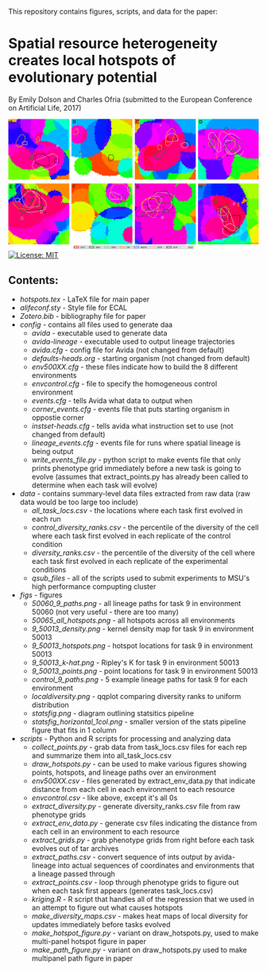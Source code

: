 This repository contains figures, scripts, and data for the paper:

# Spatial resource heterogeneity creates local hotspots of evolutionary potential
By Emily Dolson and Charles Ofria
(submitted to the European Conference on Artificial Life, 2017)

![](figs/50065_all_hotspots.png)
[![License: MIT](https://img.shields.io/badge/License-MIT-blue.svg)](https://opensource.org/licenses/MIT)

## Contents:
- *hotspots.tex* -  LaTeX file for main paper
- *alifeconf.sty* - Style file for ECAL
- *Zotero.bib* - bibliography file for paper
- *config* - contains all files used to generate daa
  - *avida* - executable used to generate data
  - *avida-lineage* - executable used to output lineage trajectories
  - *avida.cfg* - config file for Avida (not changed from default)
  - *defaults-heads.org* - starting organism (not changed from default)
  - *env500XX.cfg* - these files indicate how to build the 8 different environments
  - *envcontrol.cfg* - file to specify the homogeneous control environment
  - *events.cfg* - tells Avida what data to output when
  - *corner_events.cfg* - events file that puts starting organism in oppostie corner
  - *instset-heads.cfg* - tells avida what instruction set to use (not changed from default)
  - *lineage_events.cfg* - events file for runs where spatial lineage is being output
  - *write_events_file.py* - python script to make events file that only prints phenotype grid immediately before a new task is going to evolve (assumes that extract_points.py has already been called to determine when each task will evolve)
- *data* - contains summary-level data files extracted from raw data (raw data would be too large too include)
  - *all_task_locs.csv* - the locations where each task first evolved in each run
  - *control_diversity_ranks.csv* - the percentile of the diversity of the cell where each task first evolved in each replicate of the control condition
  - *diversity_ranks.csv* - the percentile of the diversity of the cell where each task first evolved in each replicate of the experimental conditions
  - *qsub_files* - all of the scripts used to submit experiments to MSU's high performance compupting cluster
- *figs* - figures
  - *50060_9_paths.png* - all lineage paths for task 9 in environment 50060 (not very useful - there are too many)
  - *50065_all_hotspots.png* - all hotspots across all environments
  - *9_50013_density.png* - kernel density map for task 9 in environment 50013
  - *9_50013_hotspots.png* - hotspot locations for task 9 in environment 50013
  - *9_50013_k-hat.png* - Ripley's K for task 9 in environment 50013
  - *9_50013_points.png* - point locations for task 9 in environment 50013
  - *control_9_paths.png* - 5 example lineage paths for task 9 for each environment
  - *localdiversity.png* - qqplot comparing diversity ranks to uniform distribution
  - *statsfig.png* - diagram outlining statsitics pipeline
  - *statsfig_horizontal_1col.png* - smaller version of the stats pipeline figure that fits in 1 column
- *scripts* - Python and R scripts for processing and analyzing data
  - *collect_points.py* - grab data from task_locs.csv files for each rep and summarize them into all_task_locs.csv
  - *draw_hotspots.py* - can be used to make various figures showing points, hotspots, and lineage paths over an environment
  - *env500XX.csv* - files generated by extract_env_data.py that indicate distance from each cell in each environment to each resource
  - *envcontrol.csv* - like above, except it's all 0s
  - *extract_diversity.py* - generate diversity_ranks.csv file from raw phenotype grids
  - *extract_env_data.py* - generate csv files indicating the distance from each cell in an environment to each resource
  - *extract_grids.py* - grab phenotype grids from right before each task evolves out of tar archives
  - *extract_paths.csv* - convert sequence of ints output by avida-lineage into actual sequences of coordinates and environments that a lineage passed through
  - *extract_points.csv* - loop through phenotype grids to figure out when each task first appears (generates task_locs.csv)
  - *kriging.R* - R script that handles all of the regression that we used in an attempt to figure out what causes hotspots
  - *make_diversity_maps.csv* - makes heat maps of local diversity for updates immediately before tasks evolved
  - *make_hotspot_figure.py* - variant on draw_hotspots.py, used to make multi-panel hotspot figure in paper
  - *make_path_figure.py* - variant on draw_hotspots.py used to make multipanel path figure in paper
  
